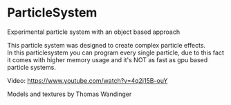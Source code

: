 # ParticleSystem

Experimental particle system with an object based approach

This particle system was designed to create complex particle effects.  
In this particlesystem you can program every single particle, due to this fact it comes with higher memory usage and it's NOT as fast as gpu based particle systems.  
  
Video:  https://www.youtube.com/watch?v=4q2j15B-ouY
  
  
Models and textures by Thomas Wandinger  
